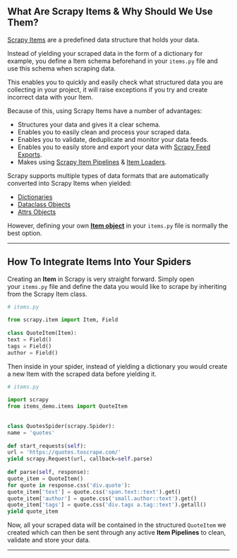 ## What Are Scrapy Items & Why Should We Use Them?[​](https://scrapeops.io/python-scrapy-playbook/scrapy-items/#what-are-scrapy-items--why-should-we-use-them "Direct link to heading")

[Scrapy Items](https://docs.scrapy.org/en/latest/topics/items.html) are a predefined data structure that holds your data.

Instead of yielding your scraped data in the form of a dictionary for example, you define a Item schema beforehand in your `items.py` file and use this schema when scraping data.

This enables you to quickly and easily check what structured data you are collecting in your project, it will raise exceptions if you try and create incorrect data with your Item.

Because of this, using Scrapy Items have a number of advantages:

-   Structures your data and gives it a clear schema.
-   Enables you to easily clean and process your scraped data.
-   Enables you to validate, deduplicate and monitor your data feeds.
-   Enables you to easily store and export your data with [Scrapy Feed Exports](https://docs.scrapy.org/en/1.8/topics/feed-exports.html).
-   Makes using [Scrapy Item Pipelines](https://docs.scrapy.org/en/latest/topics/item-pipeline.html) & [Item Loaders](https://docs.scrapy.org/en/latest/topics/loaders.html).

Scrapy supports multiple types of data formats that are automatically converted into Scrapy Items when yielded:

-   [Dictionaries](https://docs.scrapy.org/en/latest/topics/items.html#dict-items)
-   [Dataclass Objects](https://docs.scrapy.org/en/latest/topics/items.html#dataclass-items)
-   [Attrs Objects](https://docs.scrapy.org/en/latest/topics/items.html#attrs-items)

However, defining your own [**Item object**](https://docs.scrapy.org/en/latest/topics/items.html#item-objects) in your `items.py` file is normally the best option.

---

## How To Integrate Items Into Your Spiders[​](https://scrapeops.io/python-scrapy-playbook/scrapy-items/#how-to-integrate-items-into-your-spiders "Direct link to heading")

Creating an **Item** in Scrapy is very straight forward. Simply open your `items.py` file and define the data you would like to scrape by inheriting from the Scrapy Item class.

```python
# items.py  
  
from scrapy.item import Item, Field  
  
class QuoteItem(Item):  
text = Field()  
tags = Field()  
author = Field()
```

Then inside in your spider, instead of yielding a dictionary you would create a new Item with the scraped data before yielding it.

```python
# items.py  
  
import scrapy  
from items_demo.items import QuoteItem  
  
  
class QuotesSpider(scrapy.Spider):  
name = 'quotes'  
  
def start_requests(self):  
url = 'https://quotes.toscrape.com/'  
yield scrapy.Request(url, callback=self.parse)  
  
def parse(self, response):  
quote_item = QuoteItem()  
for quote in response.css('div.quote'):  
quote_item['text'] = quote.css('span.text::text').get()  
quote_item['author'] = quote.css('small.author::text').get()  
quote_item['tags'] = quote.css('div.tags a.tag::text').getall()  
yield quote_item
```

Now, all your scraped data will be contained in the structured `QuoteItem` we created which can then be sent through any active **Item Pipelines** to clean, validate and store your data.

---